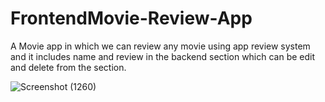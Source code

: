 # FrontendMovie-Review-App
A Movie app in which we can review any movie using app review system
and it includes name and review in the backend section which can
be edit and delete from the section.

![Screenshot (1260)](https://github.com/AbhayXcoderx123/FrontendMovie-Review-App/assets/103772939/6c6b3791-08e6-4874-a32a-a2cb322aad89)

